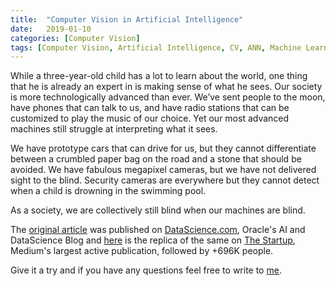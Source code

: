 ```yaml
---
title:  "Computer Vision in Artificial Intelligence"
date:   2019-01-10
categories: [Computer Vision]
tags: [Computer Vision, Artificial Intelligence, CV, ANN, Machine Learning]
---
```

While a three-year-old child has a lot to learn about the world, one thing that he is already an expert in is making sense of what he sees. Our society is more technologically advanced than ever. We’ve sent people to the moon, have phones that can talk to us, and have radio stations that can be customized to play the music of our choice. Yet our most advanced machines still struggle at interpreting what it sees.

We have prototype cars that can drive for us, but they cannot differentiate between a crumbled paper bag on the road and a stone that should be avoided. We have fabulous megapixel cameras, but we have not delivered sight to the blind. Security cameras are everywhere but they cannot detect when a child is drowning in the swimming pool.

As a society, we are collectively still blind when our machines are blind.

The [original article][original article] was published on [DataScience.com][DataScience.com], Oracle's AI and DataScience Blog and [here][here] is the replica of the same on [The Startup][The Startup], Medium's largest active publication, followed by +696K people.

Give it a try and if you have any questions feel free to write to [me](mailto:mayank1996.skb@hotmail.com).

[DataScience.com]: https://www.oracle.com/data-science/
[original article]:      https://blogs.oracle.com/datascience/computer-vision-in-artificial-intelligence
[here]:   https://medium.com/swlh/computer-vision-in-artificial-intelligence-ddd58ebbc70
[The Startup]: https://medium.com/swlh
